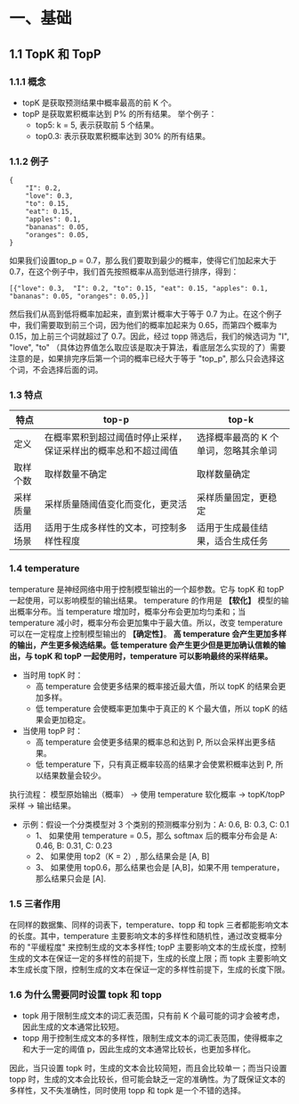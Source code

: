 # 一、基础
## 1.1 TopK 和 TopP
### 1.1.1 概念
+ topK 是获取预测结果中概率最高的前 K 个。
+ topP 是获取累积概率达到 P% 的所有结果。
举个例子：
    - top5: k = 5, 表示获取前 5 个结果。
    - top0.3: 表示获取累积概率达到 30% 的所有结果。
### 1.1.2 例子
```
{
    "I": 0.2,
    "love": 0.3,
    "to": 0.15,
    "eat": 0.15,
    "apples": 0.1,
    "bananas": 0.05,
    "oranges": 0.05,
}
```
如果我们设置top_p = 0.7，那么我们要取到最少的概率，使得它们加起来大于 0.7，在这个例子中，我们首先按照概率从高到低进行排序，得到：
```
[{"love": 0.3,  "I": 0.2, "to": 0.15, "eat": 0.15, "apples": 0.1, "bananas": 0.05, "oranges": 0.05,}]
```
然后我们从高到低将概率加起来，直到累计概率大于等于 0.7 为止。在这个例子中，我们需要取到前三个词，因为他们的概率加起来为 0.65，而第四个概率为 0.15，加上前三个词就超过了 0.7。因此，经过 topp 筛选后，我们的候选词为 "I", "love", "to" （具体边界值怎么取应该是取决于算法，看底层怎么实现的了）需要注意的是，如果排完序后第一个词的概率已经大于等于 "top_p", 那么只会选择这个词，不会选择后面的词。

### 1.3 特点
|特点|top-p|top-k|
|---|---|---|
|定义|在概率累积到超过阈值时停止采样，保证采样出的概率总和不超过阈值|选择概率最高的 K 个单词，忽略其余单词|
|取样个数|取样数量不确定|取样数量确定|
|采样质量|采样质量随阈值变化而变化，更灵活|采样质量固定，更稳定|
|适用场景|适用于生成多样性的文本，可控制多样性程度|适用于生成最佳结果，适合生成任务|

### 1.4 temperature
temperature 是神经网络中用于控制模型输出的一个超参数。它与 topK 和 topP 一起使用，可以影响模型的输出结果。
temperature 的作用是 **【软化】** 模型的输出概率分布。当 temperature 增加时，概率分布会更加均匀柔和；当 temperature 减小时，概率分布会更加集中于最大值。所以，改变 temperature 可以在一定程度上控制模型输出的 **【确定性】**。 **高 temperature 会产生更加多样的输出，产生更多候选结果。低 temperature 会产生更少但是更加确认信赖的输出，与 topK 和 topP 一起使用时，temperature 可以影响最终的采样结果。** 
+ 当时用 topK 时：
  + 高 temperature 会使更多结果的概率接近最大值，所以 topK 的结果会更加多样。
  + 低 temperature 会使概率更加集中于真正的 K 个最大值，所以 topK 的结果会更加稳定。
+ 当使用 topP 时：
  + 高 temperature 会使更多结果的概率总和达到 P, 所以会采样出更多结果。
  + 低 temperature 下，只有真正概率较高的结果才会使累积概率达到 P, 所以结果数量会较少。

执行流程： 模型原始输出（概率） -> 使用 temperature 软化概率 -> topK/topP 采样 -> 输出结果。

+ 示例：假设一个分类模型对 3 个类别的预测概率分别为：A: 0.6, B: 0.3, C: 0.1
  + 1、 如果使用 temperature = 0.5，那么 softmax 后的概率分布会是 A: 0.46, B: 0.31, C: 0.23
  + 2、 如果使用 top2（K = 2）, 那么结果会是 [A, B]
  + 3、 如果使用 top0.6，那么结果也会是 [A,B]，如果不用 temperature，那么结果只会是 [A].

### 1.5 三者作用
在同样的数据集、同样的词表下，temperature、topp 和 topk 三者都能影响文本的长度。其中，temperature 主要影响文本的多样性和随机性，通过改变概率分布的 "平缓程度" 来控制生成的文本多样性; topP 主要影响文本的生成长度，控制生成的文本在保证一定的多样性的前提下，生成的长度上限；而 topk 主要影响文本生成长度下限，控制生成的文本在保证一定的多样性前提下，生成的长度下限。

### 1.6 为什么需要同时设置 topk 和 topp
+ topk 用于限制生成文本的词汇表范围，只有前 K 个最可能的词才会被考虑，因此生成的文本通常比较短。
+ topp 用于控制生成文本的多样性，限制生成文本的词汇表范围，使得概率之和大于一定的阈值 p，因此生成的文本通常比较长，也更加多样化。

因此，当只设置 topk 时，生成的文本会比较简短，而且会比较单一；而当只设置 topp 时，生成的文本会比较长，但可能会缺乏一定的准确性。为了既保证文本的多样性，又不失准确性，同时使用 topp 和 topk 是一个不错的选择。